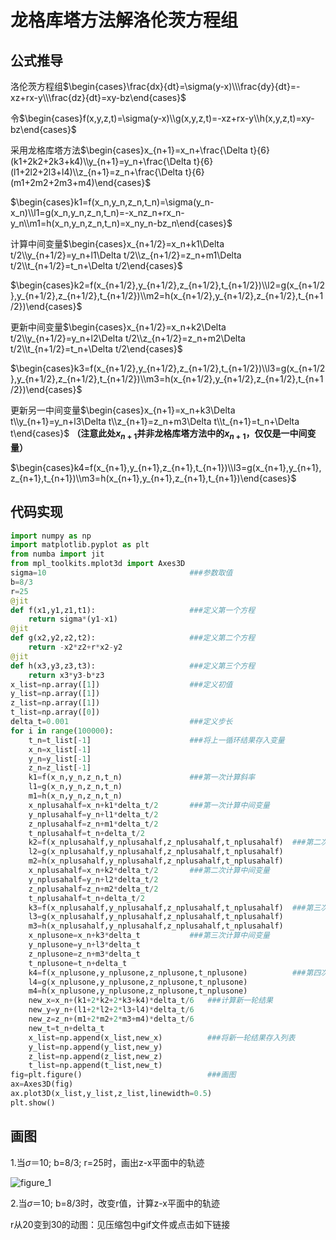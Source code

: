 # 龙格库塔方法解洛伦茨方程组

## 公式推导

洛伦茨方程组$\begin{cases}\frac{dx}{dt}=\sigma(y-x)\\\frac{dy}{dt}=-xz+rx-y\\\frac{dz}{dt}=xy-bz\end{cases}$

令$\begin{cases}f(x,y,z,t)=\sigma(y-x)\\g(x,y,z,t)=-xz+rx-y\\h(x,y,z,t)=xy-bz\end{cases}$

采用龙格库塔方法$\begin{cases}x_{n+1}=x_n+\frac{\Delta t}{6}(k1+2k2+2k3+k4)\\y_{n+1}=y_n+\frac{\Delta t}{6}(l1+2l2+2l3+l4)\\z_{n+1}=z_n+\frac{\Delta t}{6}(m1+2m2+2m3+m4)\end{cases}$

$\begin{cases}k1=f(x_n,y_n,z_n,t_n)=\sigma(y_n-x_n)\\l1=g(x_n,y_n,z_n,t_n)=-x_nz_n+rx_n-y_n\\m1=h(x_n,y_n,z_n,t_n)=x_ny_n-bz_n\end{cases}$

计算中间变量$\begin{cases}x_{n+1/2}=x_n+k1\Delta t/2\\y_{n+1/2}=y_n+l1\Delta t/2\\z_{n+1/2}=z_n+m1\Delta t/2\\t_{n+1/2}=t_n+\Delta t/2\end{cases}$

$\begin{cases}k2=f(x_{n+1/2},y_{n+1/2},z_{n+1/2},t_{n+1/2})\\l2=g(x_{n+1/2},y_{n+1/2},z_{n+1/2},t_{n+1/2})\\m2=h(x_{n+1/2},y_{n+1/2},z_{n+1/2},t_{n+1/2})\end{cases}$

更新中间变量$\begin{cases}x_{n+1/2}=x_n+k2\Delta t/2\\y_{n+1/2}=y_n+l2\Delta t/2\\z_{n+1/2}=z_n+m2\Delta t/2\\t_{n+1/2}=t_n+\Delta t/2\end{cases}$

$\begin{cases}k3=f(x_{n+1/2},y_{n+1/2},z_{n+1/2},t_{n+1/2})\\l3=g(x_{n+1/2},y_{n+1/2},z_{n+1/2},t_{n+1/2})\\m3=h(x_{n+1/2},y_{n+1/2},z_{n+1/2},t_{n+1/2})\end{cases}$

更新另一中间变量$\begin{cases}x_{n+1}=x_n+k3\Delta t\\y_{n+1}=y_n+l3\Delta t\\z_{n+1}=z_n+m3\Delta t\\t_{n+1}=t_n+\Delta t\end{cases}$ **（注意此处$x_{n+1}$并非龙格库塔方法中的$x_{n+1}$，仅仅是一中间变量）**

$\begin{cases}k4=f(x_{n+1},y_{n+1},z_{n+1},t_{n+1})\\l3=g(x_{n+1},y_{n+1},z_{n+1},t_{n+1})\\m3=h(x_{n+1},y_{n+1},z_{n+1},t_{n+1})\end{cases}$

## 代码实现

```python
import numpy as np
import matplotlib.pyplot as plt
from numba import jit 
from mpl_toolkits.mplot3d import Axes3D
sigma=10                                ###参数取值
b=8/3
r=25
@jit
def f(x1,y1,z1,t1):                     ###定义第一个方程
    return sigma*(y1-x1)
@jit
def g(x2,y2,z2,t2):                     ###定义第二个方程
    return -x2*z2+r*x2-y2
@jit
def h(x3,y3,z3,t3):                     ###定义第三个方程
    return x3*y3-b*z3
x_list=np.array([1])                    ###定义初值
y_list=np.array([1])
z_list=np.array([1])
t_list=np.array([0])
delta_t=0.001                           ###定义步长
for i in range(100000):
    t_n=t_list[-1]                      ###将上一循环结果存入变量
    x_n=x_list[-1]
    y_n=y_list[-1]
    z_n=z_list[-1]
    k1=f(x_n,y_n,z_n,t_n)               ###第一次计算斜率
    l1=g(x_n,y_n,z_n,t_n)
    m1=h(x_n,y_n,z_n,t_n)
    x_nplusahalf=x_n+k1*delta_t/2       ###第一次计算中间变量
    y_nplusahalf=y_n+l1*delta_t/2
    z_nplusahalf=z_n+m1*delta_t/2
    t_nplusahalf=t_n+delta_t/2
    k2=f(x_nplusahalf,y_nplusahalf,z_nplusahalf,t_nplusahalf)  ###第二次计算斜率
    l2=g(x_nplusahalf,y_nplusahalf,z_nplusahalf,t_nplusahalf)
    m2=h(x_nplusahalf,y_nplusahalf,z_nplusahalf,t_nplusahalf)
    x_nplusahalf=x_n+k2*delta_t/2       ###第二次计算中间变量
    y_nplusahalf=y_n+l2*delta_t/2
    z_nplusahalf=z_n+m2*delta_t/2
    t_nplusahalf=t_n+delta_t/2
    k3=f(x_nplusahalf,y_nplusahalf,z_nplusahalf,t_nplusahalf)  ###第三次计算斜率
    l3=g(x_nplusahalf,y_nplusahalf,z_nplusahalf,t_nplusahalf)
    m3=h(x_nplusahalf,y_nplusahalf,z_nplusahalf,t_nplusahalf)
    x_nplusone=x_n+k3*delta_t           ###第三次计算中间变量
    y_nplusone=y_n+l3*delta_t
    z_nplusone=z_n+m3*delta_t
    t_nplusone=t_n+delta_t
    k4=f(x_nplusone,y_nplusone,z_nplusone,t_nplusone)          ###第四次计算斜率
    l4=g(x_nplusone,y_nplusone,z_nplusone,t_nplusone)
    m4=h(x_nplusone,y_nplusone,z_nplusone,t_nplusone)
    new_x=x_n+(k1+2*k2+2*k3+k4)*delta_t/6   ###计算新一轮结果
    new_y=y_n+(l1+2*l2+2*l3+l4)*delta_t/6
    new_z=z_n+(m1+2*m2+2*m3+m4)*delta_t/6
    new_t=t_n+delta_t
    x_list=np.append(x_list,new_x)          ###将新一轮结果存入列表
    y_list=np.append(y_list,new_y)
    z_list=np.append(z_list,new_z)
    t_list=np.append(t_list,new_t)
fig=plt.figure()                            ###画图
ax=Axes3D(fig)
ax.plot3D(x_list,y_list,z_list,linewidth=0.5)
plt.show()

```

## 画图

1.当$\sigma$＝10; b=8/3; r=25时，画出z-x平面中的轨迹

![figure_1](C:\Users\dell\OneDrive\Documents\计算物理\本征值问题、常微分方程\figure_1.png)

2.当$\sigma$＝10; b=8/3时，改变r值，计算z-x平面中的轨迹

r从20变到30的动图：见压缩包中gif文件或点击如下链接